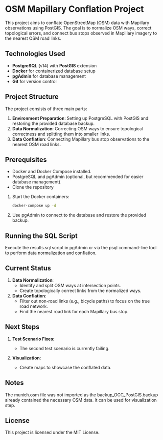 # OSM Mapillary Conflation Project

This project aims to conflate OpenStreetMap (OSM) data with Mapillary observations using PostGIS. The goal is to normalize OSM ways, correct topological errors, and connect bus stops observed in Mapillary imagery to the nearest OSM road links.

## Technologies Used
- **PostgreSQL** (v14) with **PostGIS** extension
- **Docker** for containerized database setup
- **pgAdmin** for database management
- **Git** for version control

## Project Structure
The project consists of three main parts:
1. **Environment Preparation**: Setting up PostgreSQL with PostGIS and restoring the provided database backup.
2. **Data Normalization**: Correcting OSM ways to ensure topological correctness and splitting them into smaller links.
3. **Data Conflation**: Connecting Mapillary bus stop observations to the nearest OSM road links.

## Prerequisites
- Docker and Docker Compose installed.
- PostgreSQL and pgAdmin (optional, but recommended for easier database management).
- Clone the repository

1. Start the Docker containers:
   ```bash
   docker-compose up -d
   ```
2. Use pgAdmin to connect to the database and restore the provided backup.

## Running the SQL Script
Execute the results.sql script in pgAdmin or via the psql command-line tool to perform data normalization and conflation.

## Current Status
1. **Data Normalization**:
   - Identify and split OSM ways at intersection points.
   - Create topologically correct links from the normalized ways.
2. **Data Conflation**:
   - Filter out non-road links (e.g., bicycle paths) to focus on the true road network.
   - Find the nearest road link for each Mapillary bus stop.

## Next Steps
1. **Test Scenario Fixes**:
   - The second test scenario is currently failing. 

2. **Visualization**:
   - Create maps to showcase the conflated data.

## Notes
The munich.osm file was not imported as the backup_OCC_PostGIS.backup already contained the necessary OSM data. It can be used for visualization step. 

## License
This project is licensed under the MIT License. 

